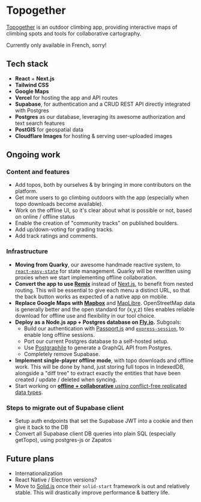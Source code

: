 # Topogether
[Topogether](https://topogether.com/) is an outdoor climbing app, providing interactive maps of climbing spots and tools for collaborative cartography.

Currently only available in French, sorry!

## Tech stack
- **React** + **Next.js**
- **Tailwind CSS**
- **Google Maps**
- **Vercel** for hosting the app and API routes
- **Supabase**, for authentication and a CRUD REST API directly integrated with Postgres
- **Postgres** as our database, leveraging its awesome authorization and text search features
- **PostGIS** for geospatial data
- **Cloudflare Images** for hosting & serving user-uploaded images

## Ongoing work
### Content and features
- Add topos, both by ourselves & by bringing in more contributors on the platform.
- Get more users to go climbing outdoors with the app (especially when topo downloads become available).
- Work on the offline UI, so it's clear about what is possible or not, based on online / offline status
- Enable the creation of "community tracks" on published boulders.
- Add up/down-voting for grading tracks.
- Add track ratings and comments.

### Infrastructure
- **Moving from Quarky**, our awesome handmade reactive system, to [`react-easy-state`](https://github.com/RisingStack/react-easy-state) for state management. Quarky will be rewritten using proxies when we start implementing offline collaboration.
- **Convert the app to use [Remix](https://remix.run/)** instead of [Next.js](https://nextjs.org/), to benefit from nested routing. This will be essential to give each menu a distinct URL, so that the back button works as expected of a native app on mobile.
- **Replace Google Maps with [Mapbox](https://www.mapbox.com/)** and [MapLibre](https://maplibre.org/). OpenStreetMap data is generally better and the open standard for (x,y,z) tiles enables reliable download for offline use and flexibility in our tool choice.
- **Deploy as a Node.js app + Postgres database on [Fly.io](https://fly.io/).** Subgoals:
    - Build our authentication with [Passport.js](https://www.passportjs.org/) and [`express-session`](https://github.com/expressjs/session), to enable long offline sessions.
    - Port our current Postgres database to a self-hosted setup.
    - Use [Postgraphile](https://www.graphile.org/postgraphile/) to generate a GraphQL API from Postgres.
    - Completely remove Supabase.
- **Implement single-player offline mode**, with topo downloads and offline work. This will be done by hand, just storing full topos in IndexedDB, alongside a "diff tree" to extract exactly the entities that have been created / update / deleted when syncing.
- Start working on [**offline + collaborative** using conflict-free replicated data types](https://erwinkn.com/getting-crdts-to-production/).

### Steps to migrate out of Supabase client
- Setup auth endpoints that set the Supabase JWT into a cookie and then give it back to the DB
- Convert all Supabase client DB queries into plain SQL (especially getTopo), using postgres-js or Zapatos


## Future plans
- Internationalization
- React Native / Electron versions?
- Move to [Solid.js](https://www.solidjs.com/) once their `solid-start` framework is out and relatively stable. This will drastically improve performance & battery life.
